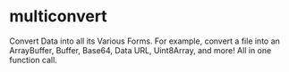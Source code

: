 # multiconvert
Convert Data into all its Various Forms.  For example, convert a file into an ArrayBuffer, Buffer, Base64, Data URL, Uint8Array, and more!  All in one function call.
